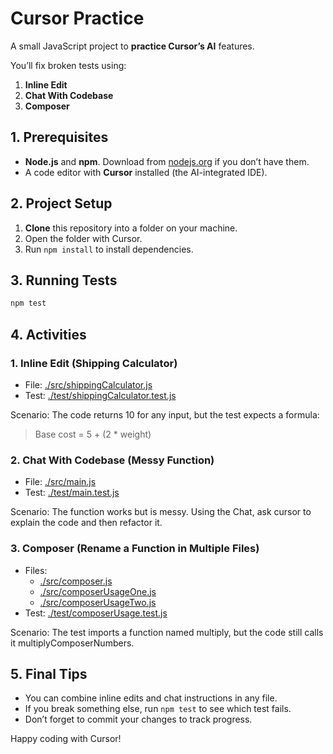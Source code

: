 # Cursor Practice

A small JavaScript project to **practice Cursor’s AI** features.  

You’ll fix broken tests using:  

1. **Inline Edit**
2. **Chat With Codebase**
3. **Composer**

## 1. Prerequisites

- **Node.js** and **npm**. Download from [nodejs.org](https://nodejs.org) if you don’t have them.
- A code editor with **Cursor** installed (the AI-integrated IDE).

## 2. Project Setup

1. **Clone** this repository into a folder on your machine.  
2. Open the folder with Cursor.
3. Run `npm install` to install dependencies.

## 3. Running Tests

```bash
npm test
```

## 4. Activities

### 1. Inline Edit (Shipping Calculator)

- File: [./src/shippingCalculator.js](./src/shippingCalculator.js)
- Test: [./test/shippingCalculator.test.js](./test/shippingCalculator.test.js)

Scenario: The code returns 10 for any input, but the test expects a formula:

> Base cost = 5 + (2 * weight)

### 2. Chat With Codebase (Messy Function)

- File: [./src/main.js](./src/main.js)
- Test: [./test/main.test.js](./test/main.test.js)

Scenario: The function works but is messy. Using the Chat, ask cursor to explain the code and then refactor it.

### 3. Composer (Rename a Function in Multiple Files)

- Files:
  - [./src/composer.js](./src/composer.js)
  - [./src/composerUsageOne.js](./src/composerUsageOne.js)
  - [./src/composerUsageTwo.js](./src/composerUsageTwo.js)
- Test: [./test/composerUsage.test.js](./test/composerUsage.test.js)

Scenario: The test imports a function named multiply, but the code still calls it multiplyComposerNumbers.

## 5. Final Tips

- You can combine inline edits and chat instructions in any file.
- If you break something else, run `npm test` to see which test fails.
- Don’t forget to commit your changes to track progress.

Happy coding with Cursor!
